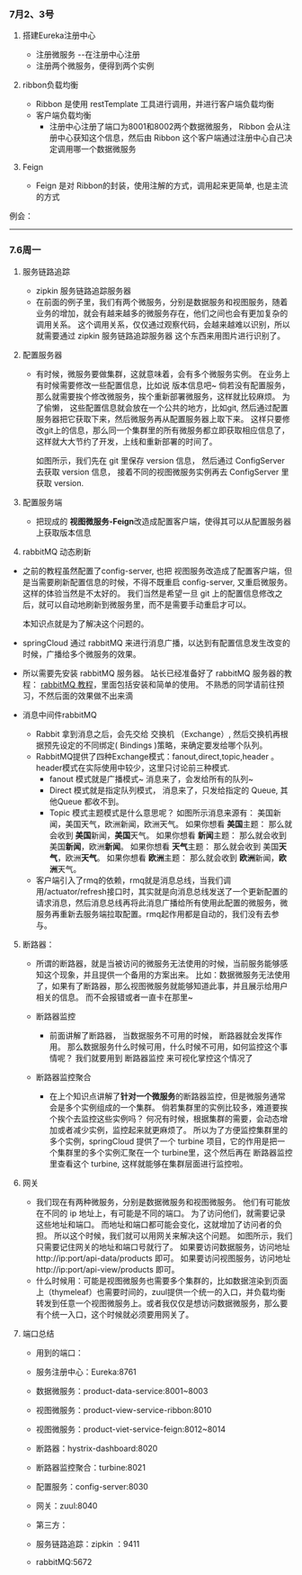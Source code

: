 ### 7月2、3号 

1. 搭建Eureka注册中心
   - 注册微服务  --在注册中心注册
   - 注册两个微服务，便得到两个实例
   
2. ribbon负载均衡
   - Ribbon 是使用 restTemplate 工具进行调用，并进行客户端负载均衡
   - 客户端负载均衡
     - 注册中心注册了端口为8001和8002两个数据微服务， Ribbon 会从注册中心获知这个信息，然后由 Ribbon 这个客户端通过注册中心自己决定调用哪一个数据微服务
   
3. Feign

   -  Feign 是对 Ribbon的封装，使用注解的方式，调用起来更简单, 也是主流的方式
   

   

   
例会：
   
   ---
   
   

### 7.6周一

1. 服务链路追踪

   - zipkin 服务链路追踪服务器
   - 在前面的例子里，我们有两个微服务，分别是数据服务和视图服务，随着业务的增加，就会有越来越多的微服务存在，他们之间也会有更加复杂的调用关系。
     这个调用关系，仅仅通过观察代码，会越来越难以识别，所以就需要通过 zipkin 服务链路追踪服务器 这个东西来用图片进行识别了。

2. 配置服务器

   - 有时候，微服务要做集群，这就意味着，会有多个微服务实例。 在业务上有时候需要修改一些配置信息，比如说 版本信息吧~ 倘若没有配置服务， 那么就需要挨个修改微服务，挨个重新部署微服务，这样就比较麻烦。
     为了偷懒， 这些配置信息就会放在一个公共的地方，比如git, 然后通过配置服务器把它获取下来，然后微服务再从配置服务器上取下来。
     这样只要修改git上的信息，那么同一个集群里的所有微服务都立即获取相应信息了，这样就大大节约了开发，上线和重新部署的时间了。

     如图所示，我们先在 git 里保存 version 信息， 然后通过 ConfigServer 去获取 version 信息， 接着不同的视图微服务实例再去 ConfigServer 里获取 version.

3. 配置服务端

   - 把现成的 **视图微服务-Feign**改造成配置客户端，使得其可以从配置服务器上获取版本信息

4.  rabbitMQ 动态刷新

   - 之前的教程虽然配置了config-server, 也把 视图服务改造成了配置客户端，但是当需要刷新配置信息的时候，不得不既重启 config-server, 又重启微服务。 这样的体验当然是不太好的。 我们当然是希望一旦 git 上的配置信息修改之后，就可以自动地刷新到微服务里，而不是需要手动重启才可以。

     本知识点就是为了解决这个问题的。

   - springCloud 通过 rabbitMQ 来进行消息广播，以达到有配置信息发生改变的时候，广播给多个微服务的效果。

   - 所以需要先安装 rabbitMQ 服务器。
     站长已经准备好了 rabbitMQ 服务器的教程：
     [rabbitMQ 教程](https://how2j.cn/k/message/message-rabbitmq/2029.html)，里面包括安装和简单的使用。 不熟悉的同学请前往预习，不然后面的效果做不出来滴

   - 消息中间件rabbitMQ

     -  Rabbit 拿到消息之后，会先交给 交换机 （Exchange）, 然后交换机再根据预先设定的不同绑定( Bindings )策略，来确定要发给哪个队列。
     - RabbitMQ提供了四种Exchange模式：fanout,direct,topic,header 。 header模式在实际使用中较少，这里只讨论前三种模式.
       - fanout 模式就是广播模式~
         消息来了，会发给所有的队列~
       - Direct 模式就是指定队列模式， 消息来了，只发给指定的 Queue, 其他Queue 都收不到。
       - Topic 模式主题模式是什么意思呢？ 如图所示消息来源有： 美国新闻，美国天气，欧洲新闻，欧洲天气。
         如果你想看 **美国**主题： 那么就会收到 **美国**新闻，**美国**天气。
         如果你想看 **新闻**主题： 那么就会收到 美国**新闻**，欧洲**新闻**。
         如果你想看 **天气**主题： 那么就会收到 美国**天气**，欧洲**天气**。
         如果你想看 **欧洲**主题： 那么就会收到 **欧洲**新闻，**欧洲**天气。
     - 客户端引入了rmq的依赖，rmq就是消息总线，当我们调用/actuator/refresh接口时，其实就是向消息总线发送了一个更新配置的请求消息，然后消息总线再将此消息广播给所有使用此配置的微服务，微服务再重新去服务端拉取配置。rmq起作用都是自动的，我们没有去参与。

5. 断路器：

   - 所谓的断路器，就是当被访问的微服务无法使用的时候，当前服务能够感知这个现象，并且提供一个备用的方案出来。
     比如：数据微服务无法使用了，如果有了断路器，那么视图微服务就能够知道此事，并且展示给用户相关的信息。 而不会报错或者一直卡在那里~
   - 断路器监控
     - 前面讲解了断路器， 当数据服务不可用的时候， 断路器就会发挥作用。
       那么数据服务什么时候可用，什么时候不可用，如何监控这个事情呢？ 我们就要用到 断路器监控 来可视化掌控这个情况了

   - 断路器监控聚合
     - 在上个知识点讲解了**针对一个微服务**的断路器监控，但是微服务通常会是多个实例组成的一个集群。 倘若集群里的实例比较多，难道要挨个挨个去监控这些实例吗？ 何况有时候，根据集群的需要，会动态增加或者减少实例，监控起来就更麻烦了。
       所以为了方便监控集群里的多个实例，springCloud 提供了一个 turbine 项目，它的作用是把一个集群里的多个实例汇聚在一个 turbine里，这个然后再在 断路器监控里查看这个 turbine, 这样就能够在集群层面进行监控啦。

6. 网关

   - 我们现在有两种微服务，分别是数据微服务和视图微服务。
     他们有可能放在不同的 ip 地址上，有可能是不同的端口。
     为了访问他们，就需要记录这些地址和端口。 而地址和端口都可能会变化，这就增加了访问者的负担。
     所以这个时候，我们就可以用网关来解决这个问题。
     如图所示，我们只需要记住网关的地址和端口号就行了。
     如果要访问数据服务，访问地址 http://ip:port/api-data/products 即可。
     如果要访问视图服务，访问地址 http://ip:port/api-view/products 即可。
   - 什么时候用：可能是视图微服务也需要多个集群的，比如数据渲染到页面上（thymeleaf）也需要时间的，zuul提供一个统一的入口，并负载均衡转发到任意一个视图微服务上。或者我仅仅是想访问数据微服务，那么要有个统一入口，这个时候就必须要用网关了。

7. 端口总结

   - 用到的端口：

   - 服务注册中心：Eureka:8761

   - 数据微服务：product-data-service:8001~8003
   - 视图微服务：product-view-service-ribbon:8010
   - 视图微服务：product-viet-service-feign:8012~8014
   - 断路器：hystrix-dashboard:8020
   - 断路器监控聚合：turbine:8021
   - 配置服务：config-server:8030
   - 网关：zuul:8040
   - 第三方：
   - 服务链路追踪：zipkin ：9411
   - rabbitMQ:5672

